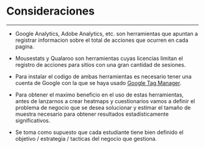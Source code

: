 # Consideraciones
---
- Google Analytics, Adobe Analytics, etc. son herramientas que apuntan a registrar informacion sobre el total de acciones que ocurren en cada pagina.

- Mousestats y Qualaroo son herramientas cuyas licencias limitan el registro de acciones para sitios con una gran cantidad de sesiones.

- Para instalar el codigo de ambas herramientas es necesario tener una cuenta de Google con la que se haya usado [Google Tag Manager](https://tagmanager.google.com).

- Para obtener el maximo beneficio en el uso de estas herramientas, antes de lanzarnos a crear heatmaps y cuestionarios vamos a definir el problema de negocio que se desea solucionar y estimar el tamaño de muestra necesario para obtener resultados estadísticamente significativos.

- Se toma como supuesto que cada estudiante tiene bien definido el objetivo / estrategia / tacticas del negocio que gestiona.
